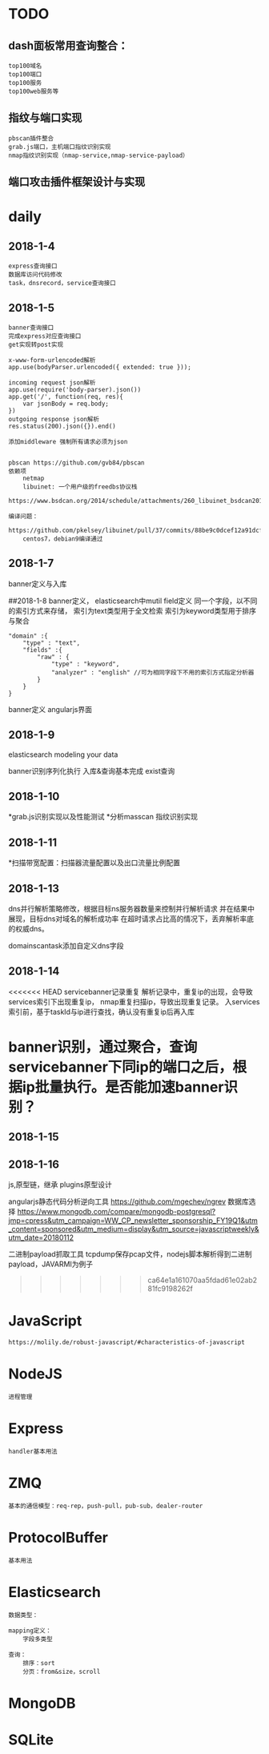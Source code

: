 # TODO
## dash面板常用查询整合：
    top100域名
    top100端口
    top100服务
    top100web服务等

## 指纹与端口实现
    pbscan插件整合
    grab.js端口，主机端口指纹识别实现
    nmap指纹识别实现（nmap-service,nmap-service-payload）

## 端口攻击插件框架设计与实现

# daily
## 2018-1-4
    express查询接口
    数据库访问代码修改
    task，dnsrecord，service查询接口
    
## 2018-1-5
    banner查询接口
    完成express对应查询接口
    get实现转post实现 

    x-www-form-urlencoded解析 
    app.use(bodyParser.urlencoded({ extended: true })); 
    
    incoming request json解析 
    app.use(require('body-parser).json())
    app.get('/', function(req, res){
        var jsonBody = req.body;
    })
    outgoing response json解析
    res.status(200).json({}).end()

    添加middleware 强制所有请求必须为json


    pbscan https://github.com/gvb84/pbscan
    依赖项
        netmap
        libuinet: 一个用户级的freedbs协议栈
        https://www.bsdcan.org/2014/schedule/attachments/260_libuinet_bsdcan2014.pdf

    编译问题：
        https://github.com/pkelsey/libuinet/pull/37/commits/88be9c0dcef12a91dcfddf42cfbbe6a458992307
        centos7，debian9编译通过

## 2018-1-7
banner定义与入库

##2018-1-8
banner定义，
elasticsearch中mutil field定义
同一个字段，以不同的索引方式来存储，
    索引为text类型用于全文检索
    索引为keyword类型用于排序与聚合

    "domain" :{
        "type" : "text",
        "fields" :{
            "raw" : {
                "type" : "keyword",
                "analyzer" : "english" //可为相同字段下不用的索引方式指定分析器
            }
        }
    }

banner定义
angularjs界面

## 2018-1-9
elasticsearch modeling your data

banner识别序列化执行
入库&查询基本完成
    exist查询


## 2018-1-10
*grab.js识别实现以及性能测试
*分析masscan 指纹识别实现

## 2018-1-11
*扫描带宽配置：扫描器流量配置以及出口流量比例配置

## 2018-1-13
dns并行解析策略修改，根据目标ns服务器数量来控制并行解析请求
并在结果中展现，目标dns对域名的解析成功率
在超时请求占比高的情况下，丢弃解析率底的权威dns。

domainscantask添加自定义dns字段

## 2018-1-14
<<<<<<< HEAD
servicebanner记录重复
    解析记录中，重复ip的出现，会导致services索引下出现重复ip，
    nmap重复扫描ip，导致出现重复记录。
    入services索引前，基于taskId与ip进行查找，确认没有重复ip后再入库

banner识别，通过聚合，查询servicebanner下同ip的端口之后，根据ip批量执行。是否能加速banner识别？
=======
## 2018-1-15
## 2018-1-16
js,原型链，继承
plugins原型设计

angularjs静态代码分析逆向工具
https://github.com/mgechev/ngrev
数据库选择
https://www.mongodb.com/compare/mongodb-postgresql?jmp=cpress&utm_campaign=WW_CP_newsletter_sponsorship_FY19Q1&utm_content=sponsored&utm_medium=display&utm_source=javascriptweekly&utm_date=20180112

二进制payload抓取工具
tcpdump保存pcap文件，nodejs脚本解析得到二进制payload，JAVARMI为例子

>>>>>>> ca64e1a161070aa5fdad61e02ab281fc9198262f

# JavaScript
    https://molily.de/robust-javascript/#characteristics-of-javascript
    
# NodeJS
    进程管理

# Express
    handler基本用法

# ZMQ
    基本的通信模型：req-rep，push-pull，pub-sub，dealer-router

# ProtocolBuffer
    基本用法

# Elasticsearch
    数据类型：

    mapping定义：
        字段多类型
        
    查询：
        排序：sort
        分页：from&size，scroll

# MongoDB
# SQLite